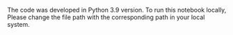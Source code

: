 The code was developed in Python 3.9 version. To run this notebook locally, Please change the file path with the corresponding path in your local system.
